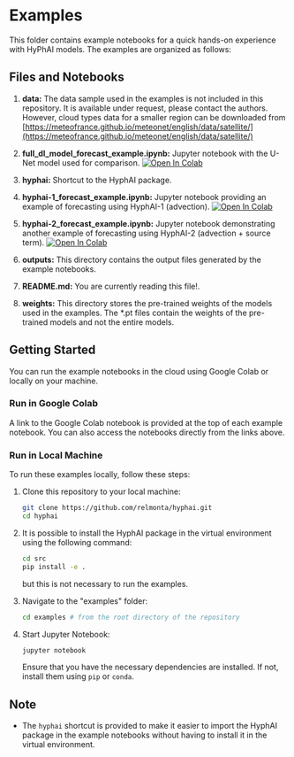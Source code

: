 # Examples

This folder contains example notebooks for a quick hands-on experience with HyPhAI models. The examples are organized as follows:

## Files and Notebooks

1. **data:** The data sample used in the examples is not included in this repository. It is available under request, please contact the authors. However, cloud types data for a smaller region can be downloaded from [https://meteofrance.github.io/meteonet/english/data/satellite/](https://meteofrance.github.io/meteonet/english/data/satellite/)
   
2. **full_dl_model_forecast_example.ipynb:** Jupyter notebook with the U-Net model used for comparison. [![Open In Colab](https://colab.research.google.com/assets/colab-badge.svg)](https://githubtocolab.com/relmonta/hyphai/blob/master/examples/full_dl_model_forecast_example.ipynb)

3. **hyphai:** Shortcut to the HyphAI package.

4. **hyphai-1_forecast_example.ipynb:** Jupyter notebook providing an example of forecasting using HyphAI-1 (advection). [![Open In Colab](https://colab.research.google.com/assets/colab-badge.svg)](https://githubtocolab.com/relmonta/hyphai/blob/master/examples/hyphai-1_forecast_example.ipynb)

5. **hyphai-2_forecast_example.ipynb:** Jupyter notebook demonstrating another example of forecasting using HyphAI-2 (advection + source term). [![Open In Colab](https://colab.research.google.com/assets/colab-badge.svg)](https://githubtocolab.com/relmonta/hyphai/blob/master/examples/hyphai-2_forecast_example.ipynb)

6. **outputs:** This directory contains the output files generated by the example notebooks.

7. **README.md:** You are currently reading this file!.

8. **weights:** This directory stores the pre-trained weights of the models used in the examples. The *.pt files contain the weights of the pre-trained models and not the entire models.

## Getting Started

You can run the example notebooks in the cloud using Google Colab or locally on your machine.

### Run in Google Colab

A link to the Google Colab notebook is provided at the top of each example notebook. You can also access the notebooks directly from the links above.

### Run in Local Machine
To run these examples locally, follow these steps:

1. Clone this repository to your local machine:

   ```bash
   git clone https://github.com/relmonta/hyphai.git
   cd hyphai
   ```

2. It is possible to install the HyphAI package in the virtual environment using the following command:

   ```bash
   cd src
   pip install -e .
   ```
   but this is not necessary to run the examples.

3. Navigate to the "examples" folder:

   ```bash
   cd examples # from the root directory of the repository
   ```

4. Start Jupyter Notebook:

   ```bash
   jupyter notebook
   ```

   Ensure that you have the necessary dependencies are installed. If not, install them using `pip` or `conda`.

## Note

- The `hyphai` shortcut is provided to make it easier to import the HyphAI package in the example notebooks without having to install it in the virtual environment. 
